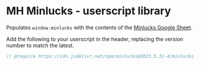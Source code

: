 # MH Minlucks - userscript library

Populates `window.minlucks` with the contents of the [Minlucks Google Sheet](https://docs.google.com/spreadsheets/d/13hKjNDFTFR3rTkmQzyi3d4ZDOlQJUvTfWPDQemmFW_Y/edit#gid=0).

Add the following to your userscript in the header, replacing the version number to match the latest.

```js
// @require https://cdn.jsdelivr.net/npm/minlucks@2023.5.31-4/minlucks.js
```
